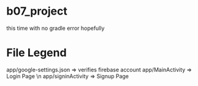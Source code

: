 # b07_project
this time with no gradle error
hopefully
# File Legend
app/google-settings.json => verifies firebase account
app/MainActivity => Login Page \n
app/signinActivity => Signup Page
